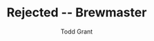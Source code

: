 ---
layout: video
title: Rejected -- Brewmaster
home: yes
client: Budweiser
video_source: Bud_Brewmaster.f4v
author: Todd Grant
credits:
  - Todd Grant, Director, Creative Director/Art Director
  - Steve Dildarian, Director
---